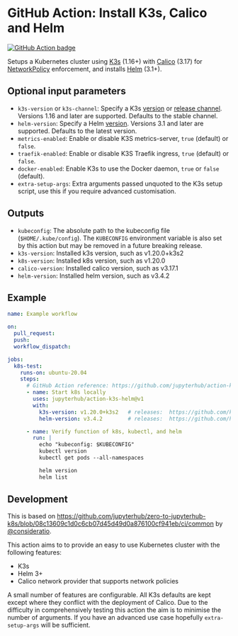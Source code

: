 # GitHub Action: Install K3s, Calico and Helm
[![GitHub Action badge](https://github.com/jupyterhub/action-k3s-helm/workflows/Test/badge.svg)](https://github.com/jupyterhub/action-k3s-helm/actions)

Setups a Kubernetes cluster using [K3s](https://k3s.io/) (1.16+) with
[Calico](https://www.projectcalico.org/) (3.17) for
[NetworkPolicy](https://kubernetes.io/docs/concepts/services-networking/network-policies/)
enforcement, and installs [Helm](https://helm.sh/) (3.1+).

## Optional input parameters
- `k3s-version` or `k3s-channel`: Specify a K3s [version](https://github.com/rancher/k3s/releases) or [release channel](https://update.k3s.io/v1-release/channels). Versions 1.16 and later are supported. Defaults to the stable channel.
- `helm-version`: Specify a Helm [version](https://github.com/helm/helm/releases). Versions 3.1 and later are supported. Defaults to the latest version.
- `metrics-enabled`: Enable or disable K3S metrics-server, `true` (default) or `false`.
- `traefik-enabled`: Enable or disable K3S Traefik ingress, `true` (default) or `false`.
- `docker-enabled`: Enable K3s to use the Docker daemon, `true` or `false` (default).
- `extra-setup-args`: Extra arguments passed unquoted to the K3s setup script, use this if you require advanced customisation.


## Outputs
- `kubeconfig`: The absolute path to the kubeconfig file (`$HOME/.kube/config`).
  The `KUBECONFIG` environment variable is also set by this action but may be removed in a future breaking release.
- `k3s-version`: Installed k3s version, such as v1.20.0+k3s2
- `k8s-version`: Installed k8s version, such as v1.20.0
- `calico-version`: Installed calico version, such as v3.17.1
- `helm-version`: Installed helm version, such as v3.4.2


## Example
```yaml
name: Example workflow

on:
  pull_request:
  push:
  workflow_dispatch:

jobs:
  k8s-test:
    runs-on: ubuntu-20.04
    steps:
      # GitHub Action reference: https://github.com/jupyterhub/action-k3s-helm
      - name: Start k8s locally
        uses: jupyterhub/action-k3s-helm@v1
        with:
          k3s-version: v1.20.0+k3s2   # releases:  https://github.com/k3s-io/k3s/tags
          helm-version: v3.4.2        # releases:  https://github.com/helm/helm/tags

      - name: Verify function of k8s, kubectl, and helm
        run: |
          echo "kubeconfig: $KUBECONFIG"
          kubectl version
          kubectl get pods --all-namespaces

          helm version
          helm list
```


## Development

This is based on https://github.com/jupyterhub/zero-to-jupyterhub-k8s/blob/08c13609c1d0c6cb07d45d49d0a876100cf941eb/ci/common by [@consideratio](https://github.com/consideratio).

This action aims to to provide an easy to use Kubernetes cluster with the following features:
- K3s
- Helm 3+
- Calico network provider that supports network policies

A small number of features are configurable.
All K3s defaults are kept except where they conflict with the deployment of Calico.
Due to the difficulty in comprehensively testing this action the aim is to minimise the number of arguments.
If you have an advanced use case hopefully `extra-setup-args` will be sufficient.

